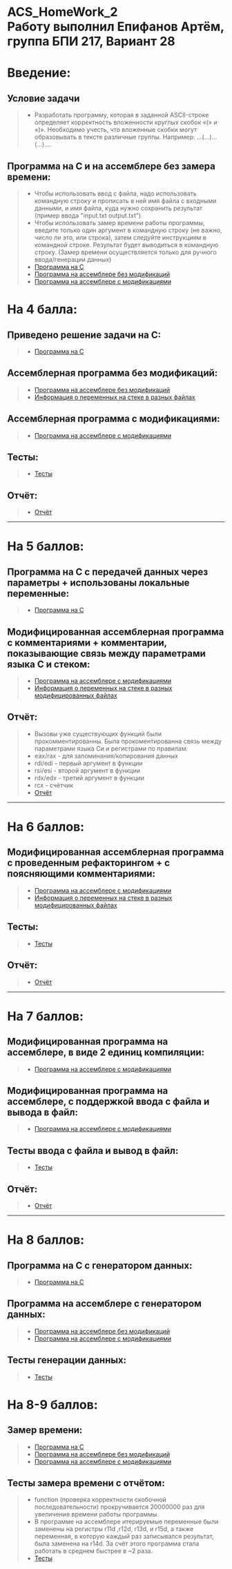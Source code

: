 # ACS_HomeWork_2 <br/> Работу выполнил Епифанов Артём, группа БПИ 217, Вариант 28
# Введение:
## Условие задачи
> * Разработать программу, которая в заданной ASCII-строке определяет корректность вложенности круглых скобок «(» и «)». Необходимо учесть, что вложенные скобки могут образовывать в тексте различные группы. Например: ...(...)...(...)....
## Программа на C и на ассемблере без замера времени:
> * Чтобы использовать ввод с файла, надо использовать командную строку и прописать в ней имя файла с входными данными, и имя файла, куда нужно сохранить результат (пример ввода "input.txt output.txt")
> * Чтобы использовать замер времени работы программы, введите только один аргумент в командную строку (не важно, число ли это, или строка), затем следуйте инструкциям в командной строке. Результат будет выводиться в командную строку. (Замер времени осуществляется только для ручного ввода/генерации данных)
> * [Программа на C](https://github.com/Bishop-Y/ACS_HomeWork_2/tree/main/Program%20on%20C) <br/>
> * [Программа на ассемблере без модификаций](https://github.com/Bishop-Y/ACS_HomeWork_2/tree/main/ASM%20without%20modifications) <br/>
> * [Программа на ассемблере с модификациями](https://github.com/Bishop-Y/ACS_HomeWork_2/tree/main/ASM%20with%20modifications) <br/>

# На 4 балла:
## Приведено решение задачи на C: <br/>
> * [Программа на C](https://github.com/Bishop-Y/ACS_HomeWork_2/tree/main/Program%20on%20C) <br/>

## Ассемблерная программа без модификаций: <br/>
> * [Программа на ассемблере без модификаций](https://github.com/Bishop-Y/ACS_HomeWork_2/tree/main/ASM%20without%20modifications) <br/>
> * [Информация о переменных на стеке в разных файлах](https://github.com/Bishop-Y/ACS_HomeWork_2/blob/main/ASM%20without%20modifications/stack_info.md) <br/>

## Ассемблерная программа с модификациями: <br/>
> * [Программа на ассемблере с модификациями](https://github.com/Bishop-Y/ACS_HomeWork_2/tree/main/ASM%20with%20modifications) <br/>

## Тесты: <br/>
> * [Тесты](https://github.com/Bishop-Y/ACS_HomeWork_2/blob/main/Tests.md) <br/>

## Отчёт: <br/>
> * [Отчёт](https://github.com/Bishop-Y/ACS_HomeWork_1/blob/main/ASM%20with%20modifications/README.md) <br/>
---- 
# На 5 баллов:
##  Программа на C с передачей данных через параметры + использованы локальные переменные: <br/>
> * [Программа на C](https://github.com/Bishop-Y/ACS_HomeWork_2/tree/main/Program%20on%20C) <br/>

## Модифицированная ассемблерная программа с комментариями + комментарии, показывающие связь между параметрами языка C и стеком: <br/>
> * [Программа на ассемблере с модификациями](https://github.com/Bishop-Y/ACS_HomeWork_2/tree/main/ASM%20with%20modifications) <br/>
> * [Информация о переменных на стеке в разных модифицированных файлах](https://github.com/Bishop-Y/ACS_HomeWork_2/blob/main/ASM%20with%20modifications/stack_mod_info.md)

## Отчёт: <br/>
> * Вызовы уже существующих функций были прокомментированны. Была прокоментированна связь между параметрами языка Си и регистрами по правилам:
> * eax/rax - для запоминания/копирования данных
> * rdi/edi - первый аргумент в функции
> * rsi/esi - второй аргумент в функции
> * rdx/edx - третий аргумент в функции
> * rcx - счётчик
> * [Отчёт](https://github.com/Bishop-Y/ACS_HomeWork_1/blob/main/ASM%20with%20modifications/README.md) <br/>
---- 
# На 6 баллов:
## Модифицированная ассемблерная программа с проведенным рефакторингом + с поясняющими комментариями: <br/>
> * [Программа на ассемблере с модификациями](https://github.com/Bishop-Y/ACS_HomeWork_2/tree/main/ASM%20with%20modifications) <br/>
> * [Информация о переменных на стеке в разных модифицированных файлах](https://github.com/Bishop-Y/ACS_HomeWork_2/blob/main/ASM%20with%20modifications/stack_mod_info.md)

## Тесты: <br/>
> * [Тесты](https://github.com/Bishop-Y/ACS_HomeWork_2/blob/main/Tests.md) <br/>

## Отчёт: <br/>
> * [Отчёт](https://github.com/Bishop-Y/ACS_HomeWork_1/blob/main/ASM%20with%20modifications/README.md) <br/>
----
# На 7 баллов:

## Модифицированная программа на ассемблере, в виде 2 единиц компиляции: <br/>
> * [Программа на ассемблере с модификациями](https://github.com/Bishop-Y/ACS_HomeWork_2/tree/main/ASM%20with%20modifications) <br/>

## Модифицированная программа на ассемблере, с поддержкой ввода с файла и вывода в файл: <br/>
> * [Программа на ассемблере с модификациями](https://github.com/Bishop-Y/ACS_HomeWork_2/tree/main/ASM%20with%20modifications) <br/>

## Тесты ввода с файла и вывод в файл: <br/>
> * [Тесты](https://github.com/Bishop-Y/ACS_HomeWork_2/blob/main/Tests.md) <br/>

## Отчёт: <br/>
> * [Отчёт](https://github.com/Bishop-Y/ACS_HomeWork_1/blob/main/ASM%20with%20modifications/README.md) <br/>
----
# На 8 баллов:
## Программа на C с генератором данных: <br/>
> * [Программа на C](https://github.com/Bishop-Y/ACS_HomeWork_2/tree/main/Program%20on%20C) <br/>
## Программа на ассемблере с генератором данных: <br/>
> * [Программа на ассемблере без модификаций](https://github.com/Bishop-Y/ACS_HomeWork_2/tree/main/ASM%20without%20modifications) <br/>
> * [Программа на ассемблере с модификациями](https://github.com/Bishop-Y/ACS_HomeWork_2/tree/main/ASM%20with%20modifications) <br/>
## Тесты генерации данных: <br/>
> * [Тесты](https://github.com/Bishop-Y/ACS_HomeWork_2/blob/main/Tests.md) <br/>
# На 8-9 баллов:
## Замер времени: <br/>
> * [Программа на C](https://github.com/Bishop-Y/ACS_HomeWork_2/tree/main/Program%20on%20C) <br/>
> * [Программа на ассемблере без модификаций](https://github.com/Bishop-Y/ACS_HomeWork_2/tree/main/ASM%20without%20modifications) <br/>
> * [Программа на ассемблере с модификациями](https://github.com/Bishop-Y/ACS_HomeWork_2/tree/main/ASM%20with%20modifications) <br/>
## Тесты замера времени с отчётом: <br/>
> * function (проверка корректности скобочной последовательности) прокручивается 20000000 раз для увеличение времени работы программы.
> * В программе на ассемблере итерируемые переменные были заменены на регистры r11d ,r12d, r13d, и r15d, а также переменная, в которую каждый раз записывался результат, была заменена на r14d. За счёт этого программа стала работать в среднем быстрее в ~2 раза. 
> * [Тесты](https://github.com/Bishop-Y/ACS_HomeWork_2/blob/main/Tests.md) <br/>
